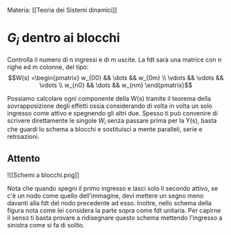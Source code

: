 Materia: [[Teoria dei Sistemi dinamici]]
# $G_i$ dentro ai blocchi
Controlla il numero di n ingressi e di m uscite. La fdt sarà una matrice con n righe ed m colonne, del tipo:
$$W(s) =\begin{pmatrix} w_{00} && \dots && w_{0m} \\ \vdots && \vdots && \vdots \\ w_{n0} && \dots && w_{nm} \end{pmatrix}$$ 

Possiamo calcolare ogni componente della W(s) tramite il teorema della sovrapposizione degli effetti ossia considerando di volta in volta un solo ingresso come attivo e spegnendo gli altri due.
Spesso ti può convenire di scrivere direttamente le singole $W_{i}$ senza passare prima per la Y(s), basta che guardi lo schema a blocchi e sostituisci a mente paralleli, serie e retroazioni.

## Attento

![[Schemi a blocchi.png]]

Nota che quando spegni il primo ingresso e lasci solo il secondo attivo, se c'è un nodo come quello dell'immagine, devi mettere un segno meno davanti alla fdt del nodo precedente ad esso.
Inoltre, nello schema della figura nota come lei considera la parte sopra come fdt unitaria. Per capirne il senso ti basta provare a ridisegnare questo schema mettendo l'ingresso a sinistra come si fa di solito.